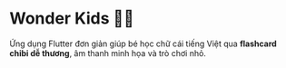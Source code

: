 # Wonder Kids 👶🎨

Ứng dụng Flutter đơn giản giúp bé học chữ cái tiếng Việt qua **flashcard chibi dễ thương**, âm thanh minh họa và trò chơi nhỏ.